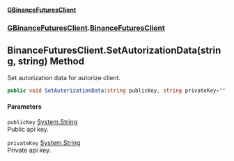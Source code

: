 #### [GBinanceFuturesClient](./index.md 'index')
### [GBinanceFuturesClient](./GBinanceFuturesClient.md 'GBinanceFuturesClient').[BinanceFuturesClient](./GBinanceFuturesClient-BinanceFuturesClient.md 'GBinanceFuturesClient.BinanceFuturesClient')
## BinanceFuturesClient.SetAutorizationData(string, string) Method
Set autorization data for autorize client.  
```csharp
public void SetAutorizationData(string publicKey, string privateKey="");
```
#### Parameters
<a name='GBinanceFuturesClient-BinanceFuturesClient-SetAutorizationData(string_string)-publicKey'></a>
`publicKey` [System.String](https://docs.microsoft.com/en-us/dotnet/api/System.String 'System.String')  
Public api key.  
  
<a name='GBinanceFuturesClient-BinanceFuturesClient-SetAutorizationData(string_string)-privateKey'></a>
`privateKey` [System.String](https://docs.microsoft.com/en-us/dotnet/api/System.String 'System.String')  
Private api key.  
  
